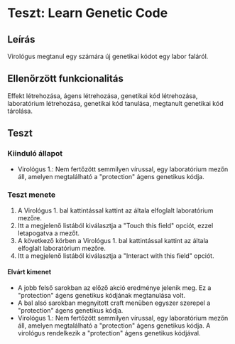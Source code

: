 # Teszt: Learn Genetic Code

## Leírás

Virológus megtanul egy számára új genetikai kódot egy labor faláról.

## Ellenőrzött funkcionalitás

Effekt létrehozása, ágens létrehozása, genetikai kód létrehozása, laboratórium létrehozása, genetikai kód tanulása, megtanult genetikai kód tárolása.

## Teszt

### Kiinduló állapot

- Virológus 1.: Nem fertőzött semmilyen vírussal, egy laboratórium mezőn áll, amelyen megtalálható a "protection" ágens genetikus kódja.

### Teszt menete

1. A Virológus 1. bal kattintással kattint az általa elfoglalt laboratórium mezőre.
2. Itt a megjelenő listából kiválasztja a "Touch this field" opciót, ezzel letapogatva a mezőt.
3. A következő körben a Virológus 1. bal kattintással kattint az általa elfoglalt laboratórium mezőre.
4. Itt a megjelenő listából kiválasztja a "Interact with this field" opciót.

#### Elvárt kimenet

- A jobb felső sarokban az előző akció eredménye jelenik meg. Ez a "protection" ágens genetikus kódjának megtanulása volt.
- A bal alsó sarokban megnyitott craft menüben egyszer szerepel a "protection" ágens genetikus kódja.
- Virológus 1.: Nem fertőzött semmilyen vírussal, egy laboratórium mezőn áll, amelyen megtalálható a "protection" ágens genetikus kódja. A virológus rendelkezik a "protection" ágens genetikus kódjával.
